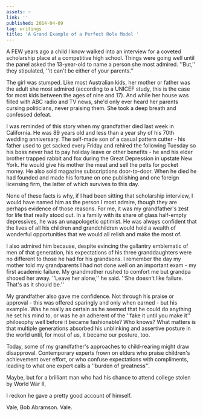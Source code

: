 ```yaml
---
assets: ~
link: ''
published: 2014-04-09
tag: writings
title: 'A Grand Example of a Perfect Role Model '
---
```

A FEW years ago a child I know walked into an interview for a coveted scholarship place at a competitive high school. Things were going well until the panel asked the 13-year-old to name a person she most admired. ''But,'' they stipulated, ''it can't be either of your parents.''

The girl was stumped. Like most Australian kids, her mother or father was the adult she most admired (according to a UNICEF study, this is the case for most kids between the ages of nine and 17). And while her house was filled with ABC radio and TV news, she'd only ever heard her parents cursing politicians, never praising them. She took a deep breath and confessed defeat.

I was reminded of this story when my grandfather died last week in California. He was 89 years old and less than a year shy of his 70th wedding anniversary. The self-made son of a casual pattern cutter - his father used to get sacked every Friday and rehired the following Tuesday so his boss never had to pay holiday leave or other benefits - he and his elder brother trapped rabbit and fox during the Great Depression in upstate New York. He would give his mother the meat and sell the pelts for pocket money. He also sold magazine subscriptions door-to-door. When he died he had founded and made his fortune on one publishing and one foreign licensing firm, the latter of which survives to this day.

None of these facts is why, if I had been sitting that scholarship interview, I would have named him as the person I most admire, though they are perhaps evidence of those reasons. For me, it was my grandfather's zest for life that really stood out. In a family with its share of glass half-empty depressives, he was an unapologetic optimist. He was always confident that the lives of all his children and grandchildren would hold a wealth of wonderful opportunities that we would all relish and make the most of.

I also admired him because, despite evincing the gallantry emblematic of men of that generation, his expectations of his three granddaughters were no different to those he had for his grandsons. I remember the day my mother told my grandparents I had not done well on an important exam - my first academic failure. My grandmother rushed to comfort me but grandpa shooed her away. ''Leave her alone,'' he said. ''She doesn't like failure. That's as it should be.''

My grandfather also gave me confidence. Not through his praise or approval - this was offered sparingly and only when earned - but his example. Was he really as certain as he seemed that he could do anything he set his mind to, or was he an adherent of the ''fake it until you make it'' philosophy well before it became fashionable? Who knows? What matters is that multiple generations absorbed his unblinking and assertive posture in the world until, for most of us, it became our posture, too.

Today, some of my grandfather's approaches to child-rearing might draw disapproval. Contemporary experts frown on elders who praise children's achievement over effort, or who confuse expectations with compliments, leading to what one expert calls a ''burden of greatness''.

Maybe, but for a brilliant man who had his chance to attend college stolen by World War II,

I reckon he gave a pretty good account of himself.

Vale, Bob Abramson. Vale.
